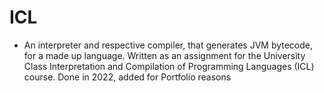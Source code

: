 # ICL
- An interpreter and respective compiler, that generates JVM bytecode, for a made up language. Written as an assignment for the University Class Interpretation and Compilation of Programming Languages (ICL) course. Done in 2022, added for Portfolio reasons

